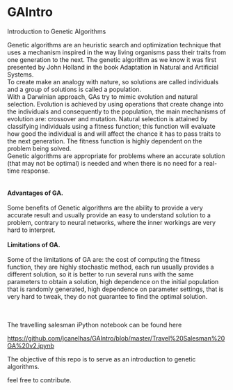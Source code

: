 # GAIntro
Introduction to Genetic Algorithms

Genetic algorithms are an heuristic search and optimization technique that uses a mechanism inspired in the way living organisms pass their traits from one generation to the next. The genetic algorithm as we know it was first presented by John Holland in the book Adaptation in Natural and Artificial Systems.<br>
To create make an analogy with nature, so solutions are called individuals and a group of solutions is called a population.<br>
With a Darwinian approach, GAs try to mimic evolution and natural selection. Evolution is achieved by using operations that create change into the individuals and consequently to the population, the main mechanisms of evolution are: crossover and mutation. Natural selection is attained by classifying individuals using a fitness function; this function will evaluate how good the individual is and will affect the chance it has to pass traits to the next generation. The fitness function is highly dependent on the problem being solved.<br>
Genetic algorithms are appropriate for problems where an accurate solution (that may not be optimal) is needed and when there is no need for a real-time response.<br>
<br><br>__Advantages of GA.__<br><br>
Some benefits of Genetic algorithms are the ability to provide a very accurate result and usually provide an easy to understand solution to a problem, contrary to neural networks, where the inner workings are very hard to interpret.
<br><br>__Limitations of GA.__<br><br>
Some of the limitations of GA are: the cost of computing the fitness function, they are highly stochastic method, each run usually provides a different solution, so it is better to run several runs with the same parameters to obtain a solution, high dependence on the initial population that is randomly generated, high dependence on parameter settings, that is very hard to tweak, they do not guarantee to find the optimal solution.<br><br>

<br>
The travelling salesman iPython notebook can be found here<br>

https://github.com/jcanelhas/GAIntro/blob/master/Travel%20Salesman%20GA%20v2.ipynb

The objective of this repo is to serve as an introduction to genetic algorithms.

feel free to contribute.


